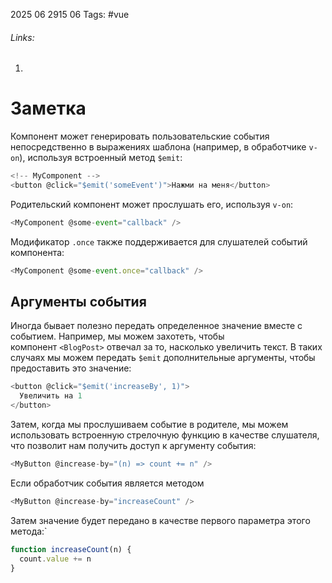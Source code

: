 2025 06 2915 06
Tags: #vue 
###### Links: 
1) 
# Заметка
Компонент может генерировать пользовательские события непосредственно в выражениях шаблона (например, в обработчике `v-on`), используя встроенный метод `$emit`:
```js
<!-- MyComponent -->
<button @click="$emit('someEvent')">Нажми на меня</button>
```
Родительский компонент может прослушать его, используя `v-on`:
```js
<MyComponent @some-event="callback" />
```
Модификатор `.once` также поддерживается для слушателей событий компонента:
```js
<MyComponent @some-event.once="callback" />
```

## Аргументы события
Иногда бывает полезно передать определенное значение вместе с событием. Например, мы можем захотеть, чтобы компонент `<BlogPost>` отвечал за то, насколько увеличить текст. В таких случаях мы можем передать `$emit` дополнительные аргументы, чтобы предоставить это значение:
```js
<button @click="$emit('increaseBy', 1)">
  Увеличить на 1
</button>
```
Затем, когда мы прослушиваем событие в родителе, мы можем использовать встроенную стрелочную функцию в качестве слушателя, что позволит нам получить доступ к аргументу события:
```js
<MyButton @increase-by="(n) => count += n" />
```
Если обработчик события является методом
```js
<MyButton @increase-by="increaseCount" />
```
Затем значение будет передано в качестве первого параметра этого метода:`
```js
function increaseCount(n) {
  count.value += n
}
```